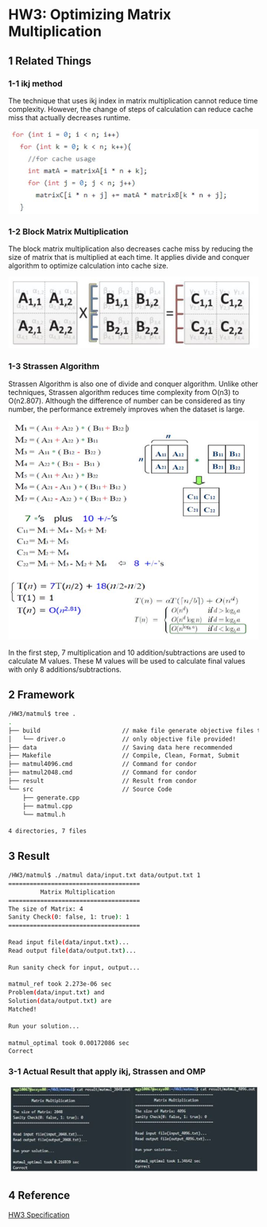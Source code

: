 # HW3: Optimizing Matrix Multiplication



## 1 Related Things

### 1-1 ikj method

The technique that uses ikj index in matrix multiplication cannot reduce time complexity. However, the change of steps of calculation can reduce cache miss that actually decreases runtime.

![ikj.jpg](images/ikj.JPG)

### 1-2 Block Matrix Multiplication

The block matrix multiplication also decreases cache miss by reducing the size of matrix that is multiplied at each time. It applies divide and conquer algorithm to optimize calculation into cache size.

![block.jpg](images/block.JPG)

### 1-3 Strassen Algorithm

Strassen Algorithm is also one of divide and conquer algorithm. Unlike other techniques, Strassen algorithm reduces time complexity from O(n3) to O(n2.807). Although the difference of number can be considered as tiny number, the performance extremely improves when the dataset is large.

![Strassen.jpg](images/Strassen.JPG)

In the first step, 7 multiplication and 10 addition/subtractions are used to calculate M values. These M values will be used to calculate final values with only 8 additions/subtractions.

## 2 Framework

```bash
/HW3/matmul$ tree .
.
├── build                       // make file generate objective files to here
│   └── driver.o                // only objective file provided!
├── data                        // Saving data here recommended
├── Makefile                    // Compile, Clean, Format, Submit
├── matmul4096.cmd        		// Command for condor
├── matmul2048.cmd        		// Command for condor
├── result                      // Result from condor
└── src                         // Source Code
    ├── generate.cpp
    ├── matmul.cpp
    └── matmul.h

4 directories, 7 files
```

## 3 Result

```bash
/HW3/matmul$ ./matmul data/input.txt data/output.txt 1
=====================================
         Matrix Multiplication       
=====================================
The size of Matrix: 4
Sanity Check(0: false, 1: true): 1
=====================================

Read input file(data/input.txt)...
Read output file(data/output.txt)...

Run sanity check for input, output...

matmul_ref took 2.273e-06 sec
Problem(data/input.txt) and 
Solution(data/output.txt) are
Matched!

Run your solution...

matmul_optimal took 0.00172086 sec
Correct

```

### 3-1 Actual Result that apply ikj, Strassen and OMP

![result.jpg](images/result.JPG)



## 4 Reference

[HW3 Specification](https://docs.google.com/document/d/1j_0XSWhXnfmM-YwNsCuYPx5cXOpv121iUiIhLXRJa6c/edit?usp=sharing)
